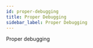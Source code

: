 ```yaml
---
id: proper-debugging
title: Proper Debugging
sidebar_label: Proper Debugging
---
```


Proper debugging